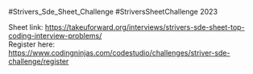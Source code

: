 #Strivers_Sde_Sheet_Challenge
#StriversSheetChallenge 2023

Sheet link: https://takeuforward.org/interviews/strivers-sde-sheet-top-coding-interview-problems/  
Register here: https://www.codingninjas.com/codestudio/challenges/striver-sde-challenge/register
